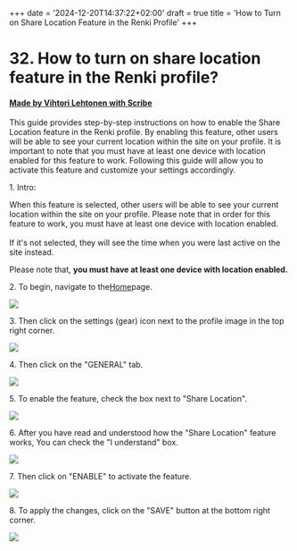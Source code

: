 +++
date = '2024-12-20T14:37:22+02:00'
draft = true
title = 'How to Turn on Share Location Feature in the Renki Profile'
+++

# 32. How to turn on share location feature in the Renki profile?
#### [Made by Vihtori Lehtonen with Scribe](https://scribehow.com/shared/32_How_to_turn_on_share_location_feature_in_the_Renki_profile__B0JX6rYMQAGz4LQyHRL-1w)
This guide provides step-by-step instructions on how to enable the Share Location feature in the Renki profile. By enabling this feature, other users will be able to see your current location within the site on your profile. It is important to note that you must have at least one device with location enabled for this feature to work. Following this guide will allow you to activate this feature and customize your settings accordingly.

1\. Intro:

When this feature is selected, other users will be able to see your current location within the site on your profile. Please note that in order for this feature to work, you must have at least one device with location enabled.\
\
If it's not selected, they will see the time when you were last active on the site instead.

Please note that, **you must have at least one device with location enabled.**


2\. To begin, navigate to the[Home](https://demo.eu.renki.app/)page.

![](https://ajeuwbhvhr.cloudimg.io/colony-recorder.s3.amazonaws.com/files/2024-04-01/d351d688-7b41-4c75-837f-45a8c253b20a/screenshot.jpeg?tl_px=0,0&br_px=859,481&force_format=jpeg&q=100&width=860)


3\. Then click on the settings (gear) icon next to the profile image in the top right corner. 

![](https://ajeuwbhvhr.cloudimg.io/colony-recorder.s3.amazonaws.com/files/2024-04-01/133abb71-7e09-4f2b-925b-bf77d33f2f75/File.jpeg?tl_px=1060,0&br_px=1920,480&force_format=jpeg&q=100&width=860&wat_scale=76&wat=1&wat_opacity=0.7&wat_gravity=northwest&wat_url=https://colony-recorder.s3.us-west-1.amazonaws.com/images/watermarks/FB923C_standard.png&wat_pad=711,17)


4\. Then click on the "GENERAL" tab.

![](https://ajeuwbhvhr.cloudimg.io/colony-recorder.s3.amazonaws.com/files/2024-04-01/9dfdd81c-8e86-47c4-b6bf-56339bf633e9/File.jpeg?tl_px=659,0&br_px=1519,480&force_format=jpeg&q=100&width=860&wat_scale=76&wat=1&wat_opacity=0.7&wat_gravity=northwest&wat_url=https://colony-recorder.s3.us-west-1.amazonaws.com/images/watermarks/FB923C_standard.png&wat_pad=402,102)


5\. To enable the feature, check the box next to "Share Location".

![](https://ajeuwbhvhr.cloudimg.io/colony-recorder.s3.amazonaws.com/files/2024-04-06/cec92734-c856-47f1-bb6e-1f64b755ab16/ascreenshot.jpeg?tl_px=184,114&br_px=1044,595&force_format=jpeg&q=100&width=860&wat_scale=76&wat=1&wat_opacity=0.7&wat_gravity=northwest&wat_url=https://colony-recorder.s3.us-west-1.amazonaws.com/images/watermarks/FB923C_standard.png&wat_pad=402,212)


6\. After you have read and understood how the "Share Location" feature works, You can check the "I understand" box.

![](https://ajeuwbhvhr.cloudimg.io/colony-recorder.s3.amazonaws.com/files/2024-04-06/da81fd3f-74fe-4fee-aa0b-e650c2316ff1/ascreenshot.jpeg?tl_px=650,213&br_px=1797,854&force_format=jpeg&q=100&width=1120.0&wat=1&wat_opacity=0.7&wat_gravity=northwest&wat_url=https://colony-recorder.s3.us-west-1.amazonaws.com/images/watermarks/FB923C_standard.png&wat_pad=524,277)


7\. Then click on "ENABLE" to activate the feature.

![](https://ajeuwbhvhr.cloudimg.io/colony-recorder.s3.amazonaws.com/files/2024-04-06/89e3b1c9-a314-4762-b5dc-e6573fa892f8/ascreenshot.jpeg?tl_px=640,279&br_px=1787,920&force_format=jpeg&q=100&width=1120.0&wat=1&wat_opacity=0.7&wat_gravity=northwest&wat_url=https://colony-recorder.s3.us-west-1.amazonaws.com/images/watermarks/FB923C_standard.png&wat_pad=523,277)


8\. To apply the changes, click on the "SAVE" button at the bottom right corner. 

![](https://ajeuwbhvhr.cloudimg.io/colony-recorder.s3.amazonaws.com/files/2024-04-01/bc21b348-5009-4d71-83cc-d0953b7cad16/ascreenshot.jpeg?tl_px=937,418&br_px=1920,968&force_format=jpeg&q=100&width=983&wat_scale=87&wat=1&wat_opacity=0.7&wat_gravity=northwest&wat_url=https://colony-recorder.s3.us-west-1.amazonaws.com/images/watermarks/FB923C_standard.png&wat_pad=724,356)